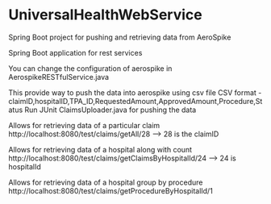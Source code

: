 # UniversalHealthWebService
Spring Boot project for pushing and retrieving data from AeroSpike

Spring Boot application for rest services

You can change the configuration of aerospike in AerospikeRESTfulService.java

This provide way to push the data into aerospike using csv file
CSV format - claimID,hospitalID,TPA_ID,RequestedAmount,ApprovedAmount,Procedure,Status
Run JUnit ClaimsUploader.java for pushing the data

Allows for retrieving data of a particular claim
http://localhost:8080/test/claims/getAll/28   --> 28 is the claimID

Allows for retrieving data of a hospital along with count 
http://localhost:8080/test/claims/getClaimsByHospitalId/24  --> 24 is hospitalId

Allows for retrieving data of a hospital group by procedure
http://localhost:8080/test/claims/getProcedureByHospitalId/1 
